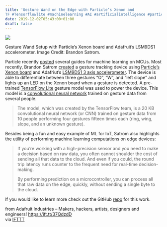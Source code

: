 ```yaml
---
title: 'Gesture Wand on the Edge with Particle’s Xenon and
TF #Tensorflowlite #machinelearning #AI #artificialintelligence #particle'
date: 2019-12-02T05:43:00+01:00
draft: false
---
```


![](https://cdn-blog.adafruit.com/uploads/2019/12/xenon_tflite.jpg)

Gesture Wand Setup with Particle’s Xenon board and Adafruit’s LSM9DS1 accelerometer. Image Credit: Brandon Satrom.

Particle recently [posted](https://blog.particle.io/2019/11/08/particle-machine-learning-101/) several guides for machine learning on MCUs. Most recently, Brandon Satrom [created](https://blog.particle.io/2019/11/26/machine-learning-102/) a gesture tracking device using [Particle’s](https://www.particle.io/) [Xenon board](https://store.particle.io/collections/bluetooth/products/xenon-kit) and Adafriut’s [LSM9DS1 3 axis accelerometer](https://www.adafruit.com/product/3387). The device is able to differentiate between three gestures “O”, “W”, and “left slope” and lights up an LED on the Xenon board when a gesture is detected. A pre-trained [TensorFlow Lite](https://www.tensorflow.org/lite/microcontrollers) gesture model was used to power the device. This model is a [convolutional neural network](https://towardsdatascience.com/a-comprehensive-guide-to-convolutional-neural-networks-the-eli5-way-3bd2b1164a53) trained on gesture data from several people.

> The model, which was created by the TensorFlow team, is a 20 KB convolutional neural network (or CNN) trained on gesture data from 10 people performing four gestures fifteen times each (ring, wing, slope, and an unknown gesture).

Besides being a fun and easy example of ML for IoT, Satrom also highlights the utility of performing machine learning computations on edge devices:

> If you’re working with a high-precision sensor and you need to make a decision based on raw data, you often cannot shoulder the cost of sending all that data to the cloud. And even if you could, the round trip latency runs counter to the frequent need for real-time decision-making.
> 
> By performing prediction on a microcontroller, you can process all that raw data on the edge, quickly, without sending a single byte to the cloud.

If you would like to learn more check out the GitHub [repo](https://github.com/bsatrom/Particle_TensorFlowLite/tree/master/examples/magic_wand) for this work.

  
  
from Adafruit Industries – Makers, hackers, artists, designers and engineers! https://ift.tt/37QdzdD  
via [IFTTT](https://ifttt.com/?ref=da&site=blogger)
